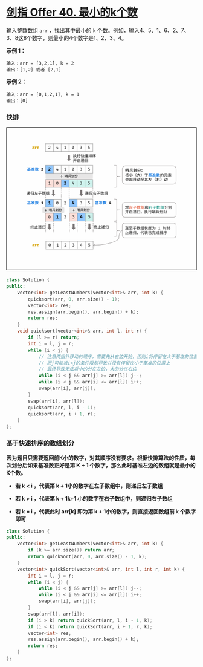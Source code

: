 # [剑指 Offer 40. 最小的k个数](https://leetcode.cn/problems/zui-xiao-de-kge-shu-lcof/)

输入整数数组 `arr` ，找出其中最小的 `k` 个数。例如，输入4、5、1、6、2、7、3、8这8个数字，则最小的4个数字是1、2、3、4。

**示例 1：**

```
输入：arr = [3,2,1], k = 2
输出：[1,2] 或者 [2,1]
```

**示例 2：**

```
输入：arr = [0,1,2,1], k = 1
输出：[0]
```

### 快排

![Picture1.png](../../Images/13.最小的K个数.assets/1612615552-rifQwI-Picture1.png)

```c++
class Solution {
public:
    vector<int> getLeastNumbers(vector<int>& arr, int k) {
        quicksort(arr, 0, arr.size() - 1);
        vector<int> res;
        res.assign(arr.begin(), arr.begin() + k);
        return res;
    }
    void quicksort(vector<int>& arr, int l, int r) {
        if (l >= r) return;
        int i = l, j = r;
        while (i < j) {
            // 注意两指针移动的顺序，需要先从右边开始，否则i将停留在大于基准的位置上
            // 而j可能被i<j的条件限制导致并没有停留在小于基准的位置上
            // 最终导致无法将小的分在左边，大的分在右边
            while (i < j && arr[j] >= arr[l]) j--;
            while (i < j && arr[i] <= arr[l]) i++;
            swap(arr[i], arr[j]);
        }
        swap(arr[i], arr[l]);
        quicksort(arr, l, i - 1);
        quicksort(arr, i + 1, r);
    }
};
```

### 基于快速排序的数组划分

**因为题目只需要返回前K小的数字，对其顺序没有要求。根据快排算法的性质，每次划分后如果基准数正好是第 K + 1 个数字，那么此时基准左边的数组就是最小的K个数。**

- **若 k < i ，代表第 k + 1小的数字在左子数组中，则递归左子数组**

- **若 k > i ，代表第 k + 1k+1 小的数字在右子数组中，则递归右子数组**
- **若 k = i ，代表此时 arr[k] 即为第 k + 1小的数字，则直接返回数组前 k 个数字即可**

```c++
class Solution {
public:
    vector<int> getLeastNumbers(vector<int>& arr, int k) {
        if (k >= arr.size()) return arr;
        return quickSort(arr, 0, arr.size() - 1, k);
    }
    vector<int> quickSort(vector<int>& arr, int l, int r, int k) {
        int i = l, j = r;
        while (i < j) {
            while (i < j && arr[j] >= arr[l]) j--;
            while (i < j && arr[i] <= arr[l]) i++;
            swap(arr[i], arr[j]);
        }
        swap(arr[l], arr[i]);
        if (i > k) return quickSort(arr, l, i - 1, k);
        if (i < k) return quickSort(arr, i + 1, r, k);
        vector<int> res;
        res.assign(arr.begin(), arr.begin() + k);
        return res;
    }
};
```

